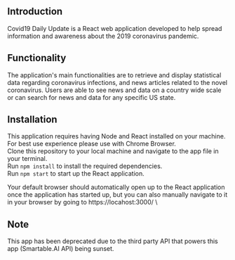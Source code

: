 ## Introduction

Covid19 Daily Update is a React web application developed to help spread information and awareness about the 2019 coronavirus pandemic.

## Functionality

The application's main functionalities are to retrieve and display statistical data regarding coronavirus infections, and news articles related to the novel coronavirus. Users are able to see news and data on a country wide scale or can search for news and data for any specific US state.

## Installation

This application requires having Node and React installed on your machine. For best use experience please use with Chrome Browser.\
Clone this repository to your local machine and navigate to the app file in your terminal.\
Run `npm install` to install the required dependencies.\
Run `npm start` to start up the React application.

Your default browser should automatically open up to the React application once the application has started up,
but you can also manually navigate to it in your browser by going to https://locahost:3000/ \

## Note

This app has been deprecated due to the third party API that powers this app (Smartable.AI API) being sunset.
